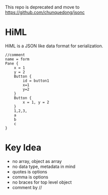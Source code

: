 This repo is deprecated and move to https://github.com/chunquedong/jsonc

# HiML
HiML is a JSON like data format for serialization.

```
//comment
name = form
Pane {
    x = 1
    y = 2
    Button {
        id = button1
        x=1
        y=2
    }
    Button {
        x = 1, y = 2
    }
    1,2,3,
    a
    b
    c
}
```

# Key Idea
- no array, object as array
- no data type, metadata in mind
- quotes is options
- comma is options
- no braces for top level object
- comment by //
